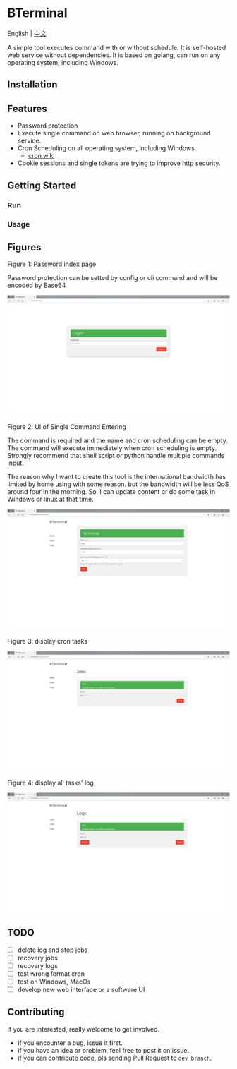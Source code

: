 # BTerminal

English | [中文](./README_CN.md)

A simple tool executes command with or without schedule.
It is self-hosted web service without dependencies.
It is based on golang, can run on any operating system, including Windows.

## Installation

## Features

- Password protection
- Execute single command on web browser, running on background service.
- Cron Scheduling on all operating system, including Windows.
  - [cron wiki](https://en.wikipedia.org/wiki/Cron)
- Cookie sessions and single tokens are trying to improve http security.

## Getting Started

### Run

### Usage

## Figures

Figure 1: Password index page

Password protection can be setted by config or cli command
and will be encoded by Base64

![BTerminalPassword](./image/bterminalPassword.png)

Figure 2: UI of Single Command Entering

The command is required and the name and cron scheduling can be empty.
The command will execute immediately when cron scheduling is empty.
Strongly recommend
that shell script or python handle multiple commands input.

The reason why I want to create this tool is
the international bandwidth has limited by home using with some reason.
but the bandwidth will be less QoS around four in the morning.
So, I can update content or do some task in Windows or linux at that time.

![BTerminalShell](./image/bterminalShell.png)

Figure 3: display cron tasks

![BTerminalJob](./image/bterminalJobs.png)

Figure 4: display all tasks' log

![BTerminalLogs](./image/bterminalLogs.png)

## TODO

- [ ] delete log and stop jobs
- [ ] recovery jobs
- [ ] recovery logs
- [ ] test wrong format cron
- [ ] test on Windows, MacOs
- [ ] develop new web interface or a software UI

## Contributing

If you are interested, really welcome to get involved.

- if you encounter a bug, issue it first.
- if you have an idea or problem, feel free to post it on issue.
- if you can contribute code,
pls sending Pull Request to `dev branch`.
